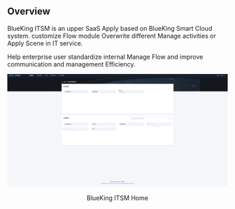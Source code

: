  ## Overview 

 BlueKing ITSM is an upper SaaS Apply based on BlueKing Smart Cloud system.  customize Flow module Overwrite different Manage activities or Apply Scene in IT service. 

 Help enterprise user standardize internal Manage Flow and improve communication and management Efficiency. 

![image-20220427190205204](../media/首页.png)
 <center>BlueKing ITSM Home</center> 